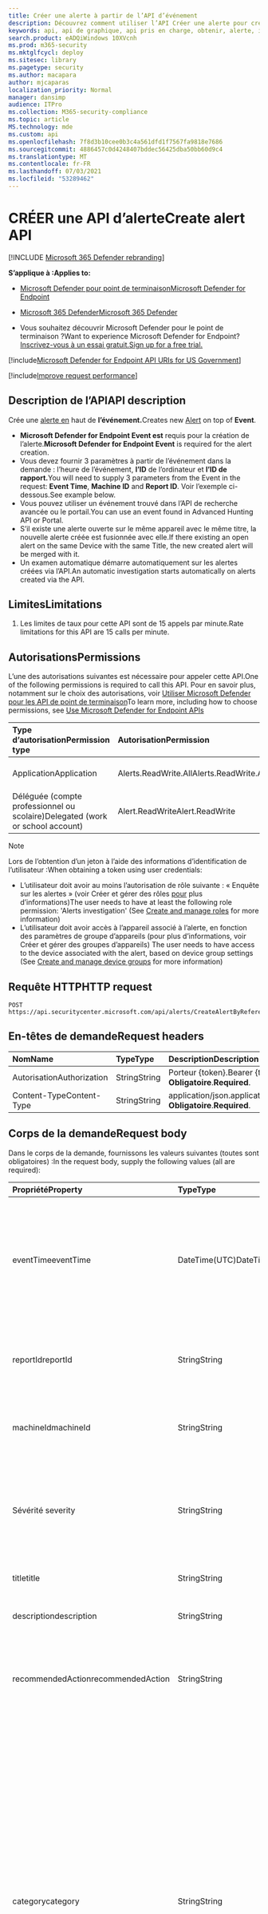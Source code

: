```yaml
---
title: Créer une alerte à partir de l’API d’événement
description: Découvrez comment utiliser l’API Créer une alerte pour créer une alerte en haut de l’événement dans Microsoft Defender pour le point de terminaison.
keywords: api, api de graphique, api pris en charge, obtenir, alerte, informations, ID
search.product: eADQiWindows 10XVcnh
ms.prod: m365-security
ms.mktglfcycl: deploy
ms.sitesec: library
ms.pagetype: security
ms.author: macapara
author: mjcaparas
localization_priority: Normal
manager: dansimp
audience: ITPro
ms.collection: M365-security-compliance
ms.topic: article
MS.technology: mde
ms.custom: api
ms.openlocfilehash: 7f8d3b10cee0b3c4a561dfd1f7567fa9818e7686
ms.sourcegitcommit: 4886457c0d4248407bddec56425dba50bb60d9c4
ms.translationtype: MT
ms.contentlocale: fr-FR
ms.lasthandoff: 07/03/2021
ms.locfileid: "53289462"
---
```

# <a name="create-alert-api"></a><span data-ttu-id="87d8a-104">CRÉER une API d’alerte</span><span class="sxs-lookup"><span data-stu-id="87d8a-104">Create alert API</span></span>

[!INCLUDE [Microsoft 365 Defender rebranding](../../includes/microsoft-defender.md)]

<span data-ttu-id="87d8a-105">**S’applique à :**</span><span class="sxs-lookup"><span data-stu-id="87d8a-105">**Applies to:**</span></span>
- [<span data-ttu-id="87d8a-106">Microsoft Defender pour point de terminaison</span><span class="sxs-lookup"><span data-stu-id="87d8a-106">Microsoft Defender for Endpoint</span></span>](https://go.microsoft.com/fwlink/p/?linkid=2154037)
- [<span data-ttu-id="87d8a-107">Microsoft 365 Defender</span><span class="sxs-lookup"><span data-stu-id="87d8a-107">Microsoft 365 Defender</span></span>](https://go.microsoft.com/fwlink/?linkid=2118804)

- <span data-ttu-id="87d8a-108">Vous souhaitez découvrir Microsoft Defender pour le point de terminaison ?</span><span class="sxs-lookup"><span data-stu-id="87d8a-108">Want to experience Microsoft Defender for Endpoint?</span></span> [<span data-ttu-id="87d8a-109">Inscrivez-vous à un essai gratuit.</span><span class="sxs-lookup"><span data-stu-id="87d8a-109">Sign up for a free trial.</span></span>](https://www.microsoft.com/microsoft-365/windows/microsoft-defender-atp?ocid=docs-wdatp-exposedapis-abovefoldlink) 

[!include[Microsoft Defender for Endpoint API URIs for US Government](../../includes/microsoft-defender-api-usgov.md)]

[!include[Improve request performance](../../includes/improve-request-performance.md)]


## <a name="api-description"></a><span data-ttu-id="87d8a-110">Description de l’API</span><span class="sxs-lookup"><span data-stu-id="87d8a-110">API description</span></span>

<span data-ttu-id="87d8a-111">Crée une [alerte en](alerts.md) haut de **l’événement.**</span><span class="sxs-lookup"><span data-stu-id="87d8a-111">Creates new [Alert](alerts.md) on top of **Event**.</span></span>

- <span data-ttu-id="87d8a-112">**Microsoft Defender for Endpoint Event est** requis pour la création de l’alerte.</span><span class="sxs-lookup"><span data-stu-id="87d8a-112">**Microsoft Defender for Endpoint Event** is required for the alert creation.</span></span>
- <span data-ttu-id="87d8a-113">Vous devez fournir 3 paramètres à partir de l’événement dans la demande : l’heure de l’événement, **l’ID** de l’ordinateur et **l’ID de rapport.**</span><span class="sxs-lookup"><span data-stu-id="87d8a-113">You will need to supply 3 parameters from the Event in the request: **Event Time**, **Machine ID** and **Report ID**.</span></span> <span data-ttu-id="87d8a-114">Voir l’exemple ci-dessous.</span><span class="sxs-lookup"><span data-stu-id="87d8a-114">See example below.</span></span>
- <span data-ttu-id="87d8a-115">Vous pouvez utiliser un événement trouvé dans l’API de recherche avancée ou le portail.</span><span class="sxs-lookup"><span data-stu-id="87d8a-115">You can use an event found in Advanced Hunting API or Portal.</span></span>
- <span data-ttu-id="87d8a-116">S’il existe une alerte ouverte sur le même appareil avec le même titre, la nouvelle alerte créée est fusionnée avec elle.</span><span class="sxs-lookup"><span data-stu-id="87d8a-116">If there existing an open alert on the same Device with the same Title, the new created alert will be merged with it.</span></span>
- <span data-ttu-id="87d8a-117">Un examen automatique démarre automatiquement sur les alertes créées via l’API.</span><span class="sxs-lookup"><span data-stu-id="87d8a-117">An automatic investigation starts automatically on alerts created via the API.</span></span>

## <a name="limitations"></a><span data-ttu-id="87d8a-118">Limites</span><span class="sxs-lookup"><span data-stu-id="87d8a-118">Limitations</span></span>

1. <span data-ttu-id="87d8a-119">Les limites de taux pour cette API sont de 15 appels par minute.</span><span class="sxs-lookup"><span data-stu-id="87d8a-119">Rate limitations for this API are 15 calls per minute.</span></span>

## <a name="permissions"></a><span data-ttu-id="87d8a-120">Autorisations</span><span class="sxs-lookup"><span data-stu-id="87d8a-120">Permissions</span></span>

<span data-ttu-id="87d8a-121">L’une des autorisations suivantes est nécessaire pour appeler cette API.</span><span class="sxs-lookup"><span data-stu-id="87d8a-121">One of the following permissions is required to call this API.</span></span> <span data-ttu-id="87d8a-122">Pour en savoir plus, notamment sur le choix des autorisations, voir [Utiliser Microsoft Defender pour les API de point de terminaison](apis-intro.md)</span><span class="sxs-lookup"><span data-stu-id="87d8a-122">To learn more, including how to choose permissions, see [Use Microsoft Defender for Endpoint APIs](apis-intro.md)</span></span>

<span data-ttu-id="87d8a-123">Type d’autorisation</span><span class="sxs-lookup"><span data-stu-id="87d8a-123">Permission type</span></span> | <span data-ttu-id="87d8a-124">Autorisation</span><span class="sxs-lookup"><span data-stu-id="87d8a-124">Permission</span></span> | <span data-ttu-id="87d8a-125">Nom d’affichage de l’autorisation</span><span class="sxs-lookup"><span data-stu-id="87d8a-125">Permission display name</span></span>
:---|:---|:---
<span data-ttu-id="87d8a-126">Application</span><span class="sxs-lookup"><span data-stu-id="87d8a-126">Application</span></span> | <span data-ttu-id="87d8a-127">Alerts.ReadWrite.All</span><span class="sxs-lookup"><span data-stu-id="87d8a-127">Alerts.ReadWrite.All</span></span> | <span data-ttu-id="87d8a-128">« Lire et écrire toutes les alertes »</span><span class="sxs-lookup"><span data-stu-id="87d8a-128">'Read and write all alerts'</span></span>
<span data-ttu-id="87d8a-129">Déléguée (compte professionnel ou scolaire)</span><span class="sxs-lookup"><span data-stu-id="87d8a-129">Delegated (work or school account)</span></span> | <span data-ttu-id="87d8a-130">Alert.ReadWrite</span><span class="sxs-lookup"><span data-stu-id="87d8a-130">Alert.ReadWrite</span></span> | <span data-ttu-id="87d8a-131">« Lire et écrire des alertes »</span><span class="sxs-lookup"><span data-stu-id="87d8a-131">'Read and write alerts'</span></span>

> [!NOTE]
> <span data-ttu-id="87d8a-132">Lors de l’obtention d’un jeton à l’aide des informations d’identification de l’utilisateur :</span><span class="sxs-lookup"><span data-stu-id="87d8a-132">When obtaining a token using user credentials:</span></span>
>
> - <span data-ttu-id="87d8a-133">L’utilisateur doit avoir au moins l’autorisation de rôle suivante : « Enquête sur les alertes » (voir Créer et gérer des rôles [pour](user-roles.md) plus d’informations)</span><span class="sxs-lookup"><span data-stu-id="87d8a-133">The user needs to have at least the following role permission: 'Alerts investigation' (See [Create and manage roles](user-roles.md) for more information)</span></span>
> - <span data-ttu-id="87d8a-134">L’utilisateur doit avoir accès à l’appareil associé à l’alerte, en fonction des paramètres de groupe d’appareils (pour plus d’informations, voir Créer et gérer des groupes d’appareils) [](machine-groups.md)</span><span class="sxs-lookup"><span data-stu-id="87d8a-134">The user needs to have access to the device associated with the alert, based on device group settings (See [Create and manage device groups](machine-groups.md) for more information)</span></span>

## <a name="http-request"></a><span data-ttu-id="87d8a-135">Requête HTTP</span><span class="sxs-lookup"><span data-stu-id="87d8a-135">HTTP request</span></span>

```http
POST https://api.securitycenter.microsoft.com/api/alerts/CreateAlertByReference
```

## <a name="request-headers"></a><span data-ttu-id="87d8a-136">En-têtes de demande</span><span class="sxs-lookup"><span data-stu-id="87d8a-136">Request headers</span></span>

<span data-ttu-id="87d8a-137">Nom</span><span class="sxs-lookup"><span data-stu-id="87d8a-137">Name</span></span> | <span data-ttu-id="87d8a-138">Type</span><span class="sxs-lookup"><span data-stu-id="87d8a-138">Type</span></span> | <span data-ttu-id="87d8a-139">Description</span><span class="sxs-lookup"><span data-stu-id="87d8a-139">Description</span></span>
:---|:---|:---
<span data-ttu-id="87d8a-140">Autorisation</span><span class="sxs-lookup"><span data-stu-id="87d8a-140">Authorization</span></span> | <span data-ttu-id="87d8a-141">String</span><span class="sxs-lookup"><span data-stu-id="87d8a-141">String</span></span> | <span data-ttu-id="87d8a-142">Porteur {token}.</span><span class="sxs-lookup"><span data-stu-id="87d8a-142">Bearer {token}.</span></span> <span data-ttu-id="87d8a-143">**Obligatoire**.</span><span class="sxs-lookup"><span data-stu-id="87d8a-143">**Required**.</span></span>
<span data-ttu-id="87d8a-144">Content-Type</span><span class="sxs-lookup"><span data-stu-id="87d8a-144">Content-Type</span></span> | <span data-ttu-id="87d8a-145">String</span><span class="sxs-lookup"><span data-stu-id="87d8a-145">String</span></span> | <span data-ttu-id="87d8a-146">application/json.</span><span class="sxs-lookup"><span data-stu-id="87d8a-146">application/json.</span></span> <span data-ttu-id="87d8a-147">**Obligatoire**.</span><span class="sxs-lookup"><span data-stu-id="87d8a-147">**Required**.</span></span>

## <a name="request-body"></a><span data-ttu-id="87d8a-148">Corps de la demande</span><span class="sxs-lookup"><span data-stu-id="87d8a-148">Request body</span></span>

<span data-ttu-id="87d8a-149">Dans le corps de la demande, fournissons les valeurs suivantes (toutes sont obligatoires) :</span><span class="sxs-lookup"><span data-stu-id="87d8a-149">In the request body, supply the following values (all are required):</span></span>

<span data-ttu-id="87d8a-150">Propriété</span><span class="sxs-lookup"><span data-stu-id="87d8a-150">Property</span></span> | <span data-ttu-id="87d8a-151">Type</span><span class="sxs-lookup"><span data-stu-id="87d8a-151">Type</span></span> | <span data-ttu-id="87d8a-152">Description</span><span class="sxs-lookup"><span data-stu-id="87d8a-152">Description</span></span>
:---|:---|:---
<span data-ttu-id="87d8a-153">eventTime</span><span class="sxs-lookup"><span data-stu-id="87d8a-153">eventTime</span></span> | <span data-ttu-id="87d8a-154">DateTime(UTC)</span><span class="sxs-lookup"><span data-stu-id="87d8a-154">DateTime(UTC)</span></span> | <span data-ttu-id="87d8a-155">Heure précise de l’événement en tant que chaîne, tel qu’obtenu à partir d’un chasse avancée.</span><span class="sxs-lookup"><span data-stu-id="87d8a-155">The precise time of the event as string, as obtained from advanced hunting.</span></span> <span data-ttu-id="87d8a-156">Par exemple, ```2018-08-03T16:45:21.7115183Z``` **obligatoire**.</span><span class="sxs-lookup"><span data-stu-id="87d8a-156">e.g. ```2018-08-03T16:45:21.7115183Z``` **Required**.</span></span>
<span data-ttu-id="87d8a-157">reportId</span><span class="sxs-lookup"><span data-stu-id="87d8a-157">reportId</span></span> | <span data-ttu-id="87d8a-158">String</span><span class="sxs-lookup"><span data-stu-id="87d8a-158">String</span></span> | <span data-ttu-id="87d8a-159">ReportId de l’événement, tel qu’obtenu à partir d’un chasse avancée.</span><span class="sxs-lookup"><span data-stu-id="87d8a-159">The reportId of the event, as obtained from advanced hunting.</span></span> <span data-ttu-id="87d8a-160">**Obligatoire**.</span><span class="sxs-lookup"><span data-stu-id="87d8a-160">**Required**.</span></span>
<span data-ttu-id="87d8a-161">machineId</span><span class="sxs-lookup"><span data-stu-id="87d8a-161">machineId</span></span> | <span data-ttu-id="87d8a-162">String</span><span class="sxs-lookup"><span data-stu-id="87d8a-162">String</span></span> | <span data-ttu-id="87d8a-163">ID de l’appareil sur lequel l’événement a été identifié.</span><span class="sxs-lookup"><span data-stu-id="87d8a-163">Id of the device on which the event was identified.</span></span> <span data-ttu-id="87d8a-164">**Obligatoire**.</span><span class="sxs-lookup"><span data-stu-id="87d8a-164">**Required**.</span></span>
<span data-ttu-id="87d8a-165">Sévérité </span><span class="sxs-lookup"><span data-stu-id="87d8a-165">severity</span></span> | <span data-ttu-id="87d8a-166">String</span><span class="sxs-lookup"><span data-stu-id="87d8a-166">String</span></span> | <span data-ttu-id="87d8a-167">Gravité de l’alerte.</span><span class="sxs-lookup"><span data-stu-id="87d8a-167">Severity of the alert.</span></span> <span data-ttu-id="87d8a-168">Les valeurs de propriété sont : « Low » (faible), « Medium » (moyen) et « High » (élevé).</span><span class="sxs-lookup"><span data-stu-id="87d8a-168">The property values are: 'Low', 'Medium' and 'High'.</span></span> <span data-ttu-id="87d8a-169">**Obligatoire**.</span><span class="sxs-lookup"><span data-stu-id="87d8a-169">**Required**.</span></span>
<span data-ttu-id="87d8a-170">title</span><span class="sxs-lookup"><span data-stu-id="87d8a-170">title</span></span> | <span data-ttu-id="87d8a-171">String</span><span class="sxs-lookup"><span data-stu-id="87d8a-171">String</span></span> | <span data-ttu-id="87d8a-172">Titre de l’alerte.</span><span class="sxs-lookup"><span data-stu-id="87d8a-172">Title for the alert.</span></span> <span data-ttu-id="87d8a-173">**Obligatoire**.</span><span class="sxs-lookup"><span data-stu-id="87d8a-173">**Required**.</span></span>
<span data-ttu-id="87d8a-174">description</span><span class="sxs-lookup"><span data-stu-id="87d8a-174">description</span></span> | <span data-ttu-id="87d8a-175">String</span><span class="sxs-lookup"><span data-stu-id="87d8a-175">String</span></span> | <span data-ttu-id="87d8a-176">Description de l’alerte.</span><span class="sxs-lookup"><span data-stu-id="87d8a-176">Description of the alert.</span></span> <span data-ttu-id="87d8a-177">**Obligatoire**.</span><span class="sxs-lookup"><span data-stu-id="87d8a-177">**Required**.</span></span>
<span data-ttu-id="87d8a-178">recommendedAction</span><span class="sxs-lookup"><span data-stu-id="87d8a-178">recommendedAction</span></span>| <span data-ttu-id="87d8a-179">String</span><span class="sxs-lookup"><span data-stu-id="87d8a-179">String</span></span> | <span data-ttu-id="87d8a-180">Action recommandée par le responsable de la sécurité lors de l’analyse de l’alerte.</span><span class="sxs-lookup"><span data-stu-id="87d8a-180">Action that is recommended to be taken by security officer when analyzing the alert.</span></span> <span data-ttu-id="87d8a-181">**Obligatoire**.</span><span class="sxs-lookup"><span data-stu-id="87d8a-181">**Required**.</span></span>
<span data-ttu-id="87d8a-182">category</span><span class="sxs-lookup"><span data-stu-id="87d8a-182">category</span></span>| <span data-ttu-id="87d8a-183">String</span><span class="sxs-lookup"><span data-stu-id="87d8a-183">String</span></span> | <span data-ttu-id="87d8a-184">Catégorie de l’alerte.</span><span class="sxs-lookup"><span data-stu-id="87d8a-184">Category of the alert.</span></span> <span data-ttu-id="87d8a-185">Les valeurs de propriété sont : « General », « CommandAndControl », « Collection », « CredentialAccess », « DefenseEvasion », « Discovery », « Exfiltration », « Exploit », « Execution », « InitialAccess », « LateralMovement », « Malware », « Persistence », « PrivilegeEscalation », « Ransomware », « SuspiciousActivity » **Required**.</span><span class="sxs-lookup"><span data-stu-id="87d8a-185">The property values are: "General", "CommandAndControl", "Collection", "CredentialAccess", "DefenseEvasion", "Discovery", "Exfiltration", "Exploit", "Execution", "InitialAccess", "LateralMovement", "Malware", "Persistence", "PrivilegeEscalation", "Ransomware", "SuspiciousActivity" **Required**.</span></span>

## <a name="response"></a><span data-ttu-id="87d8a-186">Réponse</span><span class="sxs-lookup"><span data-stu-id="87d8a-186">Response</span></span>

<span data-ttu-id="87d8a-187">Si elle réussit, cette méthode renvoie 200 OK et un nouvel objet [d’alerte](alerts.md) dans le corps de la réponse.</span><span class="sxs-lookup"><span data-stu-id="87d8a-187">If successful, this method returns 200 OK, and a new [alert](alerts.md) object in the response body.</span></span> <span data-ttu-id="87d8a-188">Si l’événement avec les propriétés spécifiées (_reportId_, _eventTime_ et _machineId_) est in trouvé - 404 - In trouvé.</span><span class="sxs-lookup"><span data-stu-id="87d8a-188">If event with the specified properties (_reportId_, _eventTime_ and _machineId_) was not found - 404 Not Found.</span></span>

## <a name="example"></a><span data-ttu-id="87d8a-189">Exemple</span><span class="sxs-lookup"><span data-stu-id="87d8a-189">Example</span></span>

### <a name="request"></a><span data-ttu-id="87d8a-190">Demande</span><span class="sxs-lookup"><span data-stu-id="87d8a-190">Request</span></span>

<span data-ttu-id="87d8a-191">Voici un exemple de demande.</span><span class="sxs-lookup"><span data-stu-id="87d8a-191">Here is an example of the request.</span></span>

```http
POST https://api.securitycenter.microsoft.com/api/alerts/CreateAlertByReference
```

```json
{
    "machineId": "1e5bc9d7e413ddd7902c2932e418702b84d0cc07",
    "severity": "Low",
    "title": "example",
    "description": "example alert",
    "recommendedAction": "nothing",
    "eventTime": "2018-08-03T16:45:21.7115183Z",
    "reportId": "20776",
    "category": "Exploit"
}
```
